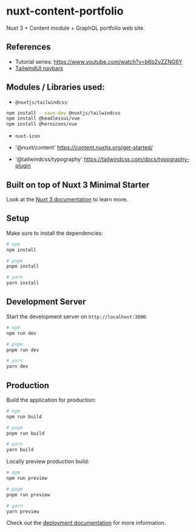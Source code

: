 # nuxt-content-portfolio

Nuxt 3 + Content module + GraphQL portfolio web site.

## References

- Tutorial series: https://www.youtube.com/watch?v=b6b2yZZNG6Y
- [TailwindUI navbars](https://tailwindui.com/components/application-ui/navigation/navbars)

## Modules / Libraries used:

- `@nuxtjs/tailwindcss`:

```bash
npm install --save-dev @nuxtjs/tailwindcss
npm install @headlessui/vue
npm install @heroicons/vue
```

- `nuxt-icon`

- '@nuxt/content' https://content.nuxtjs.org/get-started/

- '@tailwindcss/typography' https://tailwindcss.com/docs/typography-plugin

## Built on top of Nuxt 3 Minimal Starter

Look at the [Nuxt 3 documentation](https://nuxt.com/docs/getting-started/introduction) to learn more.

## Setup

Make sure to install the dependencies:

```bash
# npm
npm install

# pnpm
pnpm install

# yarn
yarn install
```

## Development Server

Start the development server on `http://localhost:3000`:

```bash
# npm
npm run dev

# pnpm
pnpm run dev

# yarn
yarn dev
```

## Production

Build the application for production:

```bash
# npm
npm run build

# pnpm
pnpm run build

# yarn
yarn build
```

Locally preview production build:

```bash
# npm
npm run preview

# pnpm
pnpm run preview

# yarn
yarn preview
```

Check out the [deployment documentation](https://nuxt.com/docs/getting-started/deployment) for more information.
